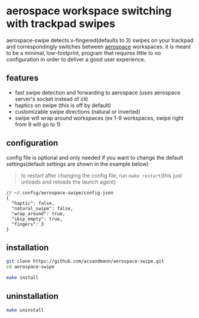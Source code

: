 # aerospace workspace switching with trackpad swipes

aerospace-swipe detects x-fingered(defaults to 3) swipes on your trackpad and correspondingly switches between [aerospace](https://github.com/nikitabobko/AeroSpace) workspaces. it is meant to be a minimal, low-footprint, program that requires little to no configuration in order to deliver a good user experience.

## features
- fast swipe detection and forwarding to aerospace (uses aerospace server's socket instead of cli)
- haptics on swipe (this is off by default)
- customizable swipe directions (natural or inverted)
- swipe will wrap around workspaces (ex 1-9 workspaces, swipe right from 9 will go to 1)

## configuration
config file is optional and only needed if you want to change the default settings(default settings are shown in the example below)

> to restart after changing the config file, run `make restart`(this just unloads and reloads the launch agent)

```jsonc
// ~/.config/aerospace-swipe/config.json
{
  "haptic": false,
  "natural_swipe": false,
  "wrap_around": true,
  "skip_empty": true,
  "fingers": 3
}
```

## installation

   ```bash
   git clone https://github.com/acsandmann/aerospace-swipe.git
   cd aerospace-swipe

   make install
   ```
## uninstallation

   ```bash
   make uninstall
   ```
